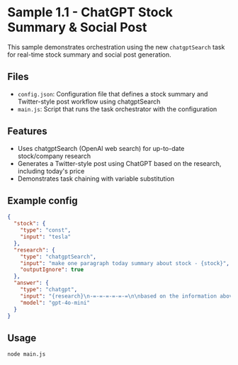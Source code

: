 # Sample 1.1 - ChatGPT Stock Summary & Social Post

This sample demonstrates orchestration using the new `chatgptSearch` task for real-time stock summary and social post generation.

## Files
- `config.json`: Configuration file that defines a stock summary and Twitter-style post workflow using chatgptSearch
- `main.js`: Script that runs the task orchestrator with the configuration

## Features
- Uses chatgptSearch (OpenAI web search) for up-to-date stock/company research
- Generates a Twitter-style post using ChatGPT based on the research, including today's price
- Demonstrates task chaining with variable substitution

## Example config
```json
{
  "stock": {
    "type": "const",
    "input": "tesla"
  },
  "research": {
    "type": "chatgptSearch",
    "input": "make one paragraph today summary about stock - {stock}",
    "outputIgnore": true
  },
  "answer": {
    "type": "chatgpt",
    "input": "{research}\n-=-=-=-=-=-=\n\nbased on the information above, write a twitter post (mention the price today,reply in short)",
    "model": "gpt-4o-mini"
  }
}
```

## Usage
```bash
node main.js
```

